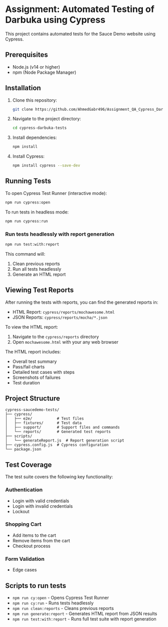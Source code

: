 # Assignment: Automated Testing of Darbuka using Cypress

This project contains automated tests for the Sauce Demo website using Cypress.

## Prerequisites

- Node.js (v14 or higher)
- npm (Node Package Manager)

## Installation

1. Clone this repository:
   ```bash
   git clone https://github.com/AhmedGabr496/Assignment_QA_Cypress_Darbuka.git
   ```
2. Navigate to the project directory:
   ```bash
   cd cypress-darbuka-tests
   ```
3. Install dependencies:
   ```bash
   npm install
   ```
4. Install Cypress:
   ```bash
   npm install cypress --save-dev
   ```

## Running Tests

To open Cypress Test Runner (interactive mode):
```bash
npm run cypress:open
```

To run tests in headless mode:
```bash
npm run cypress:run
```

### Run tests headlessly with report generation
```bash
npm run test:with:report
```

This command will:
1. Clean previous reports
2. Run all tests headlessly
3. Generate an HTML report

## Viewing Test Reports

After running the tests with reports, you can find the generated reports in:
- HTML Report: `cypress/reports/mochawesome.html`
- JSON Reports: `cypress/reports/mocha/*.json`

To view the HTML report:
1. Navigate to the `cypress/reports` directory
2. Open `mochawesome.html` with your any web browser

The HTML report includes:
- Overall test summary
- Pass/fail charts
- Detailed test cases with steps
- Screenshots of failures
- Test duration 

## Project Structure

```
cypress-saucedemo-tests/
├── cypress/
│   ├── e2e/           # Test files
│   ├── fixtures/      # Test data
│   ├── support/       # Support files and commands
│   └── reports/       # Generated test reports
├── scripts/
│   └── generateReport.js  # Report generation script
├── cypress.config.js  # Cypress configuration
└── package.json
```

## Test Coverage

The test suite covers the following key functionality:

### Authentication
- Login with valid credentials
- Login with invalid credentials
- Lockout

### Shopping Cart
- Add items to the cart
- Remove items from the cart
- Checkout process

### Form Validation
- Edge cases


##  Scripts to run tests

- `npm run cy:open` - Opens Cypress Test Runner
- `npm run cy:run` - Runs tests headlessly
- `npm run clean:reports` - Cleans previous reports
- `npm run generate:report` - Generates HTML report from JSON results
- `npm run test:with:report` - Runs full test suite with report generation
```
